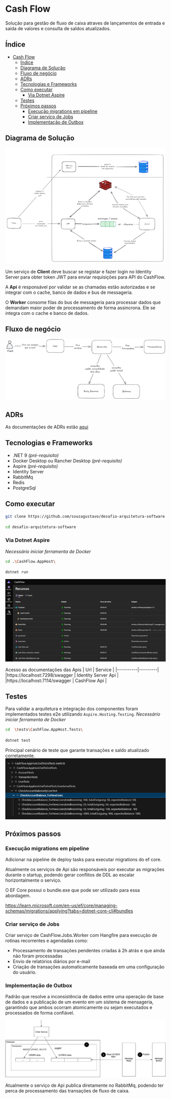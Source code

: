 # Cash Flow

Solução para gestão de fluxo de caixa atraves de lançamentos de entrada e saida de valores e consulta de saldos atualizados.

##  Índice

- [Cash Flow](#cash-flow)
  - [Índice](#índice)
  - [Diagrama de Solução](#diagrama-de-solução)
  - [Fluxo de negócio](#fluxo-de-negócio)
  - [ADRs](#adrs)
  - [Tecnologias e Frameworks](#tecnologias-e-frameworks)
  - [Como executar](#como-executar)
    - [Via Dotnet Aspire](#via-dotnet-aspire)
  - [Testes](#testes)
  - [Próximos passos](#próximos-passos)
    - [Execução migrations em pipeline](#execução-migrations-em-pipeline)
    - [Criar serviço de Jobs](#criar-serviço-de-jobs)
    - [Implementação de Outbox](#implementação-de-outbox)

## Diagrama de Solução

![alt text](./images/diagrama-solucao.png)

Um serviço de **Client** deve buscar se registar e fazer login no Identity Server para obter token JWT para enviar requisições para API do CashFlow.

A **Api** é responsável por validar se as chamadas estão autorizadas e se integrar com o cache, banco de dados e bus de messageria.

O **Worker** consome filas do bus de messageria para processar dados que demandam maior poder de processamento de forma assincrona. Ele se integra com o cache e banco de dados.

## Fluxo de negócio

![alt text](./images/business-flow1.png)

## ADRs

As documentações de ADRs estão [aqui](./adrs/)

## Tecnologias e Frameworks
- .NET 9 _(pré-requisito)_
- Docker Desktop ou Rancher Desktop _(pré-requisito)_
- Aspire _(pré-requisito)_
- Identity Server
- RabbitMq
- Redis
- PostgreSql

## Como executar 
```bash
git clone https://github.com/souzagustavo/desafio-arquitetura-software.git

cd desafio-arquitetura-software
```

### Via Dotnet Aspire
_Necessário iniciar ferramenta de Docker_
```bash
cd .\CashFlow.AppHost\

dotnet run
```
![alt text](./images/aspire.png)

Acesso as documentações das Apis
| Url      | Service |
|----------|---------|
|https://localhost:7298/swagger | Identity Server Api |
|https://localhost:7114/swagger | CashFlow Api |

## Testes
Para validar a arquitetura e integração dos componentes foram implementados testes e2e utilizando ```Aspire.Hosting.Testing```.
_Necessário iniciar ferramenta de Docker_
```bash
cd  \tests\CashFlow.AppHost.Tests\

dotnet test
```
Principal cenário de teste que garante transações e saldo atualizado corretamente.
![alt text](./images/test-e2e.png)


## Próximos passos

### Execução migrations em pipeline
Adicionar na pipeline de deploy tasks para executar migrations do ef core.

Atualmente os serviços de Api são responsáveis por executar as migrações durante o startup, podendo gerar conflitos de DDL ao escalar horizontalmente o serviço.

O EF Core possui o bundle.exe que pode ser utilizado para essa abordagem.

https://learn.microsoft.com/en-us/ef/core/managing-schemas/migrations/applying?tabs=dotnet-core-cli#bundles

### Criar serviço de Jobs 
Criar serviço de CashFlow.Jobs.Worker com Hangfire para execução de rotinas recorrentes e agendadas como:

- Processamento de transações pendentes criadas á 2h atrás e que ainda não foram processadas
- Envio de relatórios diários por e-mail 
- Criação de transações automaticamente baseada em uma configuração do usuário.

### Implementação de Outbox
Padrão que resolve a inconsistência de dados entre uma operação de base de dados e a publicação de um evento em um sistema de mensageria, garantindo que ambos ocorram atomicamente ou sejam executados e processados de forma confiável.

![alt text](./images/outbox.png)

Atualmente o serviço de Api publica diretamente no RabbitMq, podendo ter perca de processamento das transações de fluxo de caixa.
